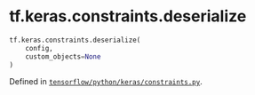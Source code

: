 <div itemscope itemtype="http://developers.google.com/ReferenceObject">
<meta itemprop="name" content="tf.keras.constraints.deserialize" />
<meta itemprop="path" content="Stable" />
</div>

# tf.keras.constraints.deserialize

``` python
tf.keras.constraints.deserialize(
    config,
    custom_objects=None
)
```



Defined in [`tensorflow/python/keras/constraints.py`](/code/stable/tensorflow/python/keras/constraints.py).

